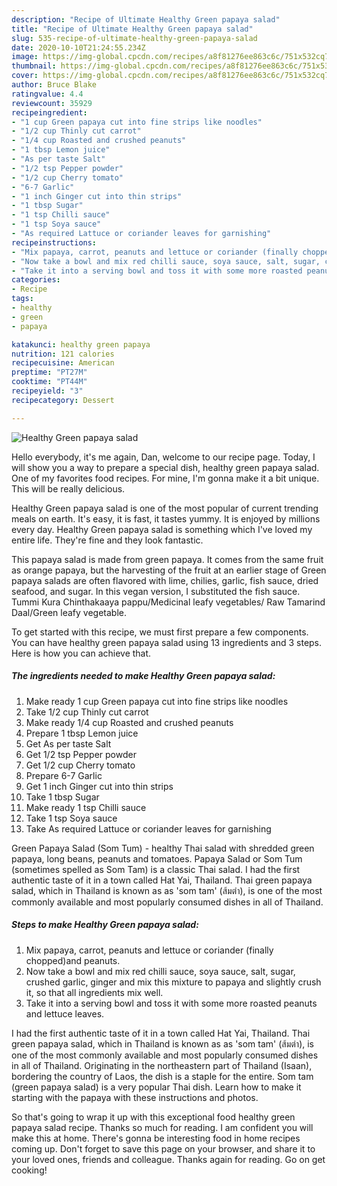 ```yaml
---
description: "Recipe of Ultimate Healthy Green papaya salad"
title: "Recipe of Ultimate Healthy Green papaya salad"
slug: 535-recipe-of-ultimate-healthy-green-papaya-salad
date: 2020-10-10T21:24:55.234Z
image: https://img-global.cpcdn.com/recipes/a8f81276ee863c6c/751x532cq70/healthy-green-papaya-salad-recipe-main-photo.jpg
thumbnail: https://img-global.cpcdn.com/recipes/a8f81276ee863c6c/751x532cq70/healthy-green-papaya-salad-recipe-main-photo.jpg
cover: https://img-global.cpcdn.com/recipes/a8f81276ee863c6c/751x532cq70/healthy-green-papaya-salad-recipe-main-photo.jpg
author: Bruce Blake
ratingvalue: 4.4
reviewcount: 35929
recipeingredient:
- "1 cup Green papaya cut into fine strips like noodles"
- "1/2 cup Thinly cut carrot"
- "1/4 cup Roasted and crushed peanuts"
- "1 tbsp Lemon juice"
- "As per taste Salt"
- "1/2 tsp Pepper powder"
- "1/2 cup Cherry tomato"
- "6-7 Garlic"
- "1 inch Ginger cut into thin strips"
- "1 tbsp Sugar"
- "1 tsp Chilli sauce"
- "1 tsp Soya sauce"
- "As required Lattuce or coriander leaves for garnishing"
recipeinstructions:
- "Mix papaya, carrot, peanuts and lettuce or coriander (finally chopped)and peanuts."
- "Now take a bowl and mix red chilli sauce, soya sauce, salt, sugar, crushed garlic, ginger and mix this mixture to papaya and slightly crush it, so that all ingredients mix well."
- "Take it into a serving bowl and toss it with some more roasted peanuts and lettuce leaves."
categories:
- Recipe
tags:
- healthy
- green
- papaya

katakunci: healthy green papaya 
nutrition: 121 calories
recipecuisine: American
preptime: "PT27M"
cooktime: "PT44M"
recipeyield: "3"
recipecategory: Dessert

---
```



![Healthy Green papaya salad](https://img-global.cpcdn.com/recipes/a8f81276ee863c6c/751x532cq70/healthy-green-papaya-salad-recipe-main-photo.jpg)

Hello everybody, it's me again, Dan, welcome to our recipe page. Today, I will show you a way to prepare a special dish, healthy green papaya salad. One of my favorites food recipes. For mine, I'm gonna make it a bit unique. This will be really delicious.

Healthy Green papaya salad is one of the most popular of current trending meals on earth. It's easy, it is fast, it tastes yummy. It is enjoyed by millions every day. Healthy Green papaya salad is something which I've loved my entire life. They're fine and they look fantastic.

This papaya salad is made from green papaya. It comes from the same fruit as orange papaya, but the harvesting of the fruit at an earlier stage of Green papaya salads are often flavored with lime, chilies, garlic, fish sauce, dried seafood, and sugar. In this vegan version, I substituted the fish sauce. Tummi Kura Chinthakaaya pappu/Medicinal leafy vegetables/ Raw Tamarind Daal/Green leafy vegetable.


To get started with this recipe, we must first prepare a few components. You can have healthy green papaya salad using 13 ingredients and 3 steps. Here is how you can achieve that.

<!--inarticleads1-->

##### The ingredients needed to make Healthy Green papaya salad:

1. Make ready 1 cup Green papaya cut into fine strips like noodles
1. Take 1/2 cup Thinly cut carrot
1. Make ready 1/4 cup Roasted and crushed peanuts
1. Prepare 1 tbsp Lemon juice
1. Get As per taste Salt
1. Get 1/2 tsp Pepper powder
1. Get 1/2 cup Cherry tomato
1. Prepare 6-7 Garlic
1. Get 1 inch Ginger cut into thin strips
1. Take 1 tbsp Sugar
1. Make ready 1 tsp Chilli sauce
1. Take 1 tsp Soya sauce
1. Take As required Lattuce or coriander leaves for garnishing


Green Papaya Salad (Som Tum) - healthy Thai salad with shredded green papaya, long beans, peanuts and tomatoes. Papaya Salad or Som Tum (sometimes spelled as Som Tam) is a classic Thai salad. I had the first authentic taste of it in a town called Hat Yai, Thailand. Thai green papaya salad, which in Thailand is known as as &#39;som tam&#39; (ส้มตำ), is one of the most commonly available and most popularly consumed dishes in all of Thailand. 

<!--inarticleads2-->

##### Steps to make Healthy Green papaya salad:

1. Mix papaya, carrot, peanuts and lettuce or coriander (finally chopped)and peanuts.
1. Now take a bowl and mix red chilli sauce, soya sauce, salt, sugar, crushed garlic, ginger and mix this mixture to papaya and slightly crush it, so that all ingredients mix well.
1. Take it into a serving bowl and toss it with some more roasted peanuts and lettuce leaves.


I had the first authentic taste of it in a town called Hat Yai, Thailand. Thai green papaya salad, which in Thailand is known as as &#39;som tam&#39; (ส้มตำ), is one of the most commonly available and most popularly consumed dishes in all of Thailand. Originating in the northeastern part of Thailand (Isaan), bordering the country of Laos, the dish is a staple for the entire. Som tam (green papaya salad) is a very popular Thai dish. Learn how to make it starting with the papaya with these instructions and photos. 

So that's going to wrap it up with this exceptional food healthy green papaya salad recipe. Thanks so much for reading. I am confident you will make this at home. There's gonna be interesting food in home recipes coming up. Don't forget to save this page on your browser, and share it to your loved ones, friends and colleague. Thanks again for reading. Go on get cooking!
